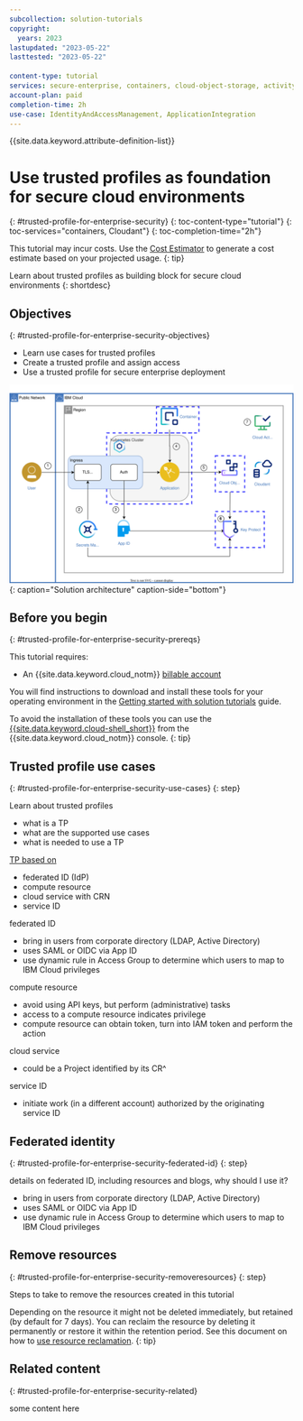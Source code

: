 ```yaml
---
subcollection: solution-tutorials
copyright:
  years: 2023
lastupdated: "2023-05-22"
lasttested: "2023-05-22"

content-type: tutorial
services: secure-enterprise, containers, cloud-object-storage, activity-tracker, Registry, secrets-manager, appid, Cloudant
account-plan: paid
completion-time: 2h
use-case: IdentityAndAccessManagement, ApplicationIntegration
---
```


{{site.data.keyword.attribute-definition-list}}

# Use trusted profiles as foundation for secure cloud environments
{: #trusted-profile-for-enterprise-security}
{: toc-content-type="tutorial"}
{: toc-services="containers, Cloudant"}
{: toc-completion-time="2h"}


This tutorial may incur costs. Use the [Cost Estimator](/estimator/review) to generate a cost estimate based on your projected usage.
{: tip}


Learn about trusted profiles as building block for secure cloud environments
{: shortdesc}

## Objectives
{: #trusted-profile-for-enterprise-security-objectives}

* Learn use cases for trusted profiles
* Create a trusted profile and assign access
* Use a trusted profile for secure enterprise deployment



![Architecture](images/solution67-cbr-enhanced-security/architecture-e2e-security-cbr.svg){: caption="Solution architecture" caption-side="bottom"}


## Before you begin
{: #trusted-profile-for-enterprise-security-prereqs}

This tutorial requires:
* An {{site.data.keyword.cloud_notm}} [billable account](/docs/account?topic=account-accounts)

You will find instructions to download and install these tools for your operating environment in the [Getting started with solution tutorials](/docs/solution-tutorials?topic=solution-tutorials-tutorials) guide.


To avoid the installation of these tools you can use the [{{site.data.keyword.cloud-shell_short}}](/shell) from the {{site.data.keyword.cloud_notm}} console.
{: tip}




## Trusted profile use cases
{: #trusted-profile-for-enterprise-security-use-cases}
{: step}

Learn about trusted profiles
- what is a TP
- what are the supported use cases
- what is needed to use a TP

[TP based on](/docs/account?topic=account-create-trusted-profile&interface=ui)
- federated ID (IdP)
- compute resource
- cloud service with CRN
- service ID


federated ID
- bring in users from corporate directory (LDAP, Active Directory)
- uses SAML or OIDC via App ID
- use dynamic rule in Access Group to determine which users to map to IBM Cloud privileges

compute resource
- avoid using API keys, but perform (administrative) tasks
- access to a compute resource indicates privilege
- compute resource can obtain token, turn into IAM token and perform the action

cloud service
- could be a Project identified by its CR^

service ID
- initiate work (in a different account) authorized by the originating service ID


## Federated identity
{: #trusted-profile-for-enterprise-security-federated-id}
{: step}


details on federated ID, including resources and blogs, why should I use it?

- bring in users from corporate directory (LDAP, Active Directory)
- uses SAML or OIDC via App ID
- use dynamic rule in Access Group to determine which users to map to IBM Cloud privileges





## Remove resources
{: #trusted-profile-for-enterprise-security-removeresources}
{: step}

Steps to take to remove the resources created in this tutorial

Depending on the resource it might not be deleted immediately, but retained (by default for 7 days). You can reclaim the resource by deleting it permanently or restore it within the retention period. See this document on how to [use resource reclamation](/docs/account?topic=account-resource-reclamation).
{: tip}


## Related content
{: #trusted-profile-for-enterprise-security-related}

some content here